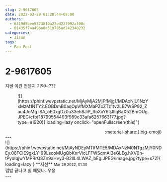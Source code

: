 ```yaml
---
slug: 2-9617605
date: 2022-03-29 01:28:44+09:00
authors:
  - 6319d5bee5373810a22ed227992af00c
  - 01435f74a49ba8a519705ad242348232
categories:
  - Jisun
tags:
  - Fan Post
---
```


# 2-9617605

<div class="post-container" markdown="1">
<div class="content-container md-sidebar__scrollwrap" markdown="1">

지쎈 이건 언젠지 기억나???
<figure markdown="1">
![](https://phinf.wevpstatic.net/MjAyMjA2MjFfMjg1/MDAxNjU1NzYxMzM1NTY2.EOBDmB0aqOpVfMXMaPZcZTz1tv2LB7WSP92_Zau4JoMg.iSA_oE0xgDz0u33eh8JiP_RoXoY6IjJlIqBaX52BmOUg.JPEG/cfbf18799554493f989e33afa6257663177.jpg?type=e1920){ loading=lazy onclick="openFullscreen(this)"}
</figure>


</div>
</div>

<div style="text-align: right;" markdown="1">
<a href="https://weverse.io/fromis9/fanpost/2-9617605" style="text-align: right;">:material-share:{.big-emoji}</a>
</div>
---

<div class="comments-container md-sidebar__scrollwrap" markdown="1">
<div class="comment" markdown="1">
<div class='id-container' markdown="1">
![](https://phinf.wevpstatic.net/MjAyNDEyMTlfMTE5/MDAxNzM0NTgzMjY0NDEy.08FClE9gxLY-99LscoMUgQbKnrVicLFFWSqmAi3eGLEg.hXV0n-tPyoIqjwYMPRrQ8Zn9aHvy3-B2llL4LWAZ_bEg.JPEG/image.jpg?type=s72){ loading=lazy }
**<span class="artist">지선</span>** <small>Mar 29 2022, 01:30</small><br>
</div>
<div class='comment-body' markdown="1">
럽밤 끝나고 쉴 때였나..우웅
</div>
</div>
</div>
---
